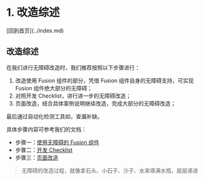# 1. 改造综述

\[回到首页\]\(../index.md\)

## 改造综述

在我们进行无障碍改造时，我们推荐按照以下步骤进行：

1. 改造使用 Fusion 组件的部分，凭借 Fusion 组件自身的无障碍支持，可实现 Fusion 组件绝大部分的无障碍；
2. 对照开发 Checklist，进行进一步的无障碍改造；
3. 页面改造，结合具体案例说明继续改造，完成大部分的无障碍改造；

最后通过自动化检测工具如，查漏补缺。

具体步骤内容可参考我们的文档：

* 步骤一：[使用无障碍的 Fusion 组件](component-usage.md)
* 步骤二：[开发 Checklist](checklist.md)
* 步骤三：[页面改造](content-creation/)

> 无障碍的改造过程，就像拿石头、小石子、沙子、水来填满水瓶，层层递进

